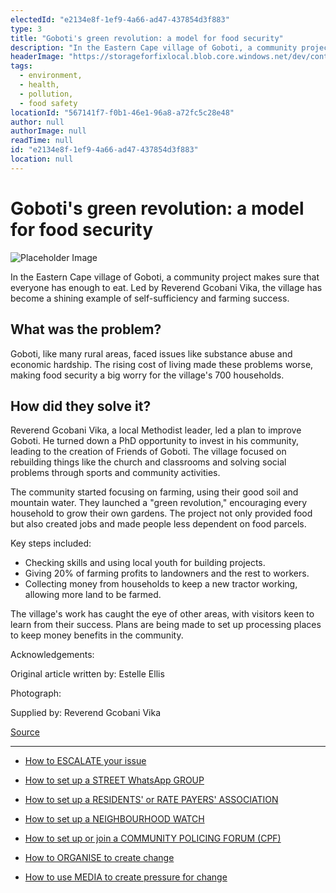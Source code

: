 ```yaml
---
electedId: "e2134e8f-1ef9-4a66-ad47-437854d3f883"
type: 3
title: "Goboti's green revolution: a model for food security"
description: "In the Eastern Cape village of Goboti, a community project led by Reverend Gcobani Vika has transformed the area into a model of self-sufficiency and food security. By focusing on local farming and community rebuilding, the initiative has not only addressed food shortages but also created jobs and reduced dependency on external aid."
headerImage: "https://storageforfixlocal.blob.core.windows.net/dev/content/e2134e8f-1ef9-4a66-ad47-437854d3f883/images/e2134e8f-1ef9-4a66-ad47-437854d3f883.webp"
tags:
  - environment,
  - health,
  - pollution,
  - food safety
locationId: "567141f7-f0b1-46e1-96a8-a72fc5c28e48"
author: null
authorImage: null
readTime: null
id: "e2134e8f-1ef9-4a66-ad47-437854d3f883"
location: null
---
```


# Goboti's green revolution: a model for food security
![Placeholder Image](https://storageforfixlocal.blob.core.windows.net/dev/content/e2134e8f-1ef9-4a66-ad47-437854d3f883/images/e2134e8f-1ef9-4a66-ad47-437854d3f883.webp)


In the Eastern Cape village of Goboti, a community project makes sure that everyone has enough to eat. Led by Reverend Gcobani Vika, the village has become a shining example of self-sufficiency and farming success.


## What was the problem?
Goboti, like many rural areas, faced issues like substance abuse and economic hardship. The rising cost of living made these problems worse, making food security a big worry for the village's 700 households.


## How did they solve it?
Reverend Gcobani Vika, a local Methodist leader, led a plan to improve Goboti. He turned down a PhD opportunity to invest in his community, leading to the creation of Friends of Goboti. The village focused on rebuilding things like the church and classrooms and solving social problems through sports and community activities.

The community started focusing on farming, using their good soil and mountain water. They launched a "green revolution," encouraging every household to grow their own gardens. The project not only provided food but also created jobs and made people less dependent on food parcels.

Key steps included:
- Checking skills and using local youth for building projects.
- Giving 20% of farming profits to landowners and the rest to workers.
- Collecting money from households to keep a new tractor working, allowing more land to be farmed.

The village's work has caught the eye of other areas, with visitors keen to learn from their success. Plans are being made to set up processing places to keep money benefits in the community.


Acknowledgements:


Original article written by: Estelle Ellis

Photograph: 

Supplied by: Reverend Gcobani Vika


[Source](https://www.dailymaverick.co.za/article/2024-08-05-in-the-eastern-cape-village-of-goboti-nobody-goes-hungry/)
        
        
    
---

- [How to ESCALATE your issue](/content/5c82dc08-0baf-410a-8de9-f7959a4beb3d/)

- [How to set up a STREET WhatsApp GROUP](/content/d6dea590-a527-494e-a551-c338f3bac46b/)
- [How to set up a RESIDENTS' or RATE PAYERS' ASSOCIATION](/content/70f67bab-f596-433f-9f13-f6545cff700e/)
- [How to set up a NEIGHBOURHOOD WATCH](/content/475ff4fc-c8c6-4c0c-a454-6f6dc42c6ce8/)
- [How to set up or join a COMMUNITY POLICING FORUM (CPF)](/content/475ff4fc-c8c6-4c0c-a454-6f6dc42c6ce8/)
- [How to ORGANISE to create change](/content/2797a122-a084-4237-8d99-8e1c4aea4f6e/)
- [How to use MEDIA to create pressure for change](/content/c13796b6-860b-4830-ba7f-c0113cf9daae/)